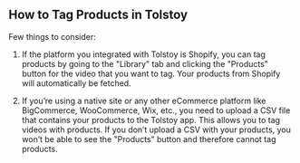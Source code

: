## How to Tag Products in Tolstoy

Few things to consider:

1. If the platform you integrated with Tolstoy is Shopify, you can tag products by going to the "Library" tab and clicking the "Products" button for the video that you want to tag. Your products from Shopify will automatically be fetched.

2. If you’re using a native site or any other eCommerce platform like BigCommerce, WooCommerce, Wix, etc., you need to upload a CSV file that contains your products to the Tolstoy app. This allows you to tag videos with products. If you don’t upload a CSV with your products, you won’t be able to see the "Products" button and therefore cannot tag products.
